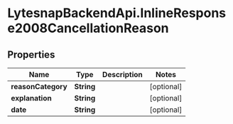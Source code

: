 # LytesnapBackendApi.InlineResponse2008CancellationReason

## Properties

Name | Type | Description | Notes
------------ | ------------- | ------------- | -------------
**reasonCategory** | **String** |  | [optional] 
**explanation** | **String** |  | [optional] 
**date** | **String** |  | [optional] 


